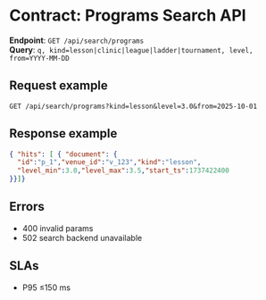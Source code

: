 # Contract: Programs Search API

**Endpoint**: `GET /api/search/programs`  
**Query**: `q, kind=lesson|clinic|league|ladder|tournament, level, from=YYYY-MM-DD`

## Request example
```
GET /api/search/programs?kind=lesson&level=3.0&from=2025-10-01
```

## Response example
```json
{ "hits": [ { "document": {
  "id":"p_1","venue_id":"v_123","kind":"lesson",
  "level_min":3.0,"level_max":3.5,"start_ts":1737422400
}}]}
```

## Errors
- 400 invalid params
- 502 search backend unavailable

## SLAs
- P95 ≤150 ms
